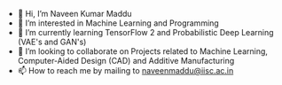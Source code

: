 - 👋 Hi, I’m Naveen Kumar Maddu
- 👀 I’m interested in Machine Learning and Programming
- 🌱 I’m currently learning TensorFlow 2 and Probabilistic Deep Learning (VAE's and GAN's)
- 💞️ I’m looking to collaborate on Projects related to Machine Learning, Computer-Aided Design (CAD) and Additive Manufacturing
- 📫 How to reach me by mailing to naveenmaddu@iisc.ac.in

<!---
mnkiisc/mnkiisc is a ✨ special ✨ repository because its `README.md` (this file) appears on your GitHub profile.
You can click the Preview link to take a look at your changes.
--->
